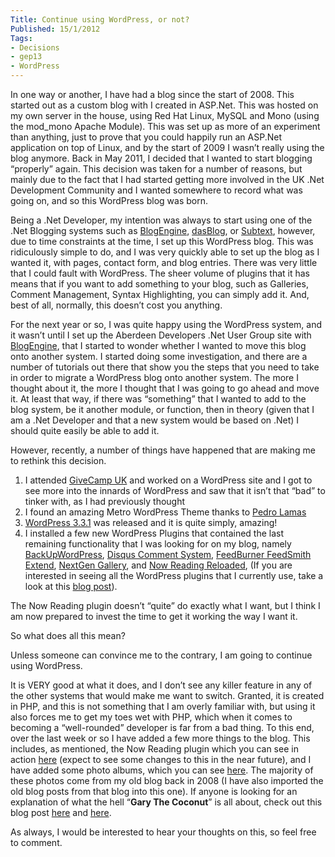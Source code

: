 ```yaml
---
Title: Continue using WordPress, or not?
Published: 15/1/2012
Tags:
- Decisions
- gep13
- WordPress
---
```


In one way or another, I have had a blog since the start of 2008. This started out as a custom blog with I created in ASP.Net. This was hosted on my own server in the house, using Red Hat Linux, MySQL and Mono (using the mod_mono Apache Module). This was set up as more of an experiment than anything, just to prove that you could happily run an ASP.Net application on top of Linux, and by the start of 2009 I wasn’t really using the blog anymore. Back in May 2011, I decided that I wanted to start blogging “properly” again. This decision was taken for a number of reasons, but mainly due to the fact that I had started getting more involved in the UK .Net Development Community and I wanted somewhere to record what was going on, and so this WordPress blog was born.

Being a .Net Developer, my intention was always to start using one of the .Net Blogging systems such as [BlogEngine](http://www.dotnetblogengine.net/), [dasBlog](http://dasblog.info/), or [Subtext](http://subtextproject.com/default.aspx?AspxAutoDetectCookieSupport=1), however, due to time constraints at the time, I set up this WordPress blog. This was ridiculously simple to do, and I was very quickly able to set up the blog as I wanted it, with pages, contact form, and blog entries. There was very little that I could fault with WordPress. The sheer volume of plugins that it has means that if you want to add something to your blog, such as Galleries, Comment Management, Syntax Highlighting, you can simply add it. And, best of all, normally, this doesn’t cost you anything.

For the next year or so, I was quite happy using the WordPress system, and it wasn’t until I set up the Aberdeen Developers .Net User Group site with [BlogEngine](http://www.dotnetblogengine.net/), that I started to wonder whether I wanted to move this blog onto another system. I started doing some investigation, and there are a number of tutorials out there that show you the steps that you need to take in order to migrate a WordPress blog onto another system. The more I thought about it, the more I thought that I was going to go ahead and move it. At least that way, if there was “something” that I wanted to add to the blog system, be it another module, or function, then in theory (given that I am a .Net Developer and that a new system would be based on .Net) I should quite easily be able to add it.

However, recently, a number of things have happened that are making me to rethink this decision.

1. I attended [GiveCamp UK](http://www.gep13.co.uk/blog/my-impressions-of-givecampuk) and worked on a WordPress site and I got to see more into the innards of WordPress and saw that it isn’t that “bad” to tinker with, as I had previously thought
1. I found an amazing Metro WordPress Theme thanks to [Pedro Lamas](http://www.pedrolamas.com/2011/12/21/metro-cimbalino-wordpress-theme/)
1. [WordPress 3.3.1](http://www.gep13.co.uk/blog/wordpress-3-3-1-released) was released and it is quite simply, amazing!
1. I installed a few new WordPress Plugins that contained the last remaining functionality that I was looking for on my blog, namely [BackUpWordPress](http://wordpress.org/extend/plugins/backupwordpress/), [Disqus Comment System](http://wordpress.org/extend/plugins/disqus-comment-system/), [FeedBurner FeedSmith Extend](http://wordpress.org/extend/plugins/feedburner-setting/), [NextGen Gallery](http://alexrabe.de/wordpress-plugins/nextgen-gallery/), and [Now Reading Reloaded](http://wordpress.org/extend/plugins/now-reading-reloaded/), (If you are interested in seeing all the WordPress plugins that I currently use, take a look at this [blog post](http://www.gep13.co.uk/blog/wordpress-plugins-used-on-blog)).
 
The Now Reading plugin doesn’t “quite” do exactly what I want, but I think I am now prepared to invest the time to get it working the way I want it.

So what does all this mean?

Unless someone can convince me to the contrary, I am going to continue using WordPress.

It is VERY good at what it does, and I don’t see any killer feature in any of the other systems that would make me want to switch. Granted, it is created in PHP, and this is not something that I am overly familiar with, but using it also forces me to get my toes wet with PHP, which when it comes to becoming a “well-rounded” developer is far from a bad thing. To this end, over the last week or so I have added a few more things to the blog. This includes, as mentioned, the Now Reading plugin which you can see in action [here](http://www.gep13.co.uk/blog/?now_reading_library=true) (expect to see some changes to this in the near future), and I have added some photo albums, which you can see [here](http://www.gep13.co.uk/blog/?page_id=581). The majority of these photos come from my old blog back in 2008 (I have also imported the old blog posts from that blog into this one). If anyone is looking for an explanation of what the hell “**Gary The Coconut**” is all about, check out this blog post [here](http://www.gep13.co.uk/blog/the-story-of-gary-the-coconut) and [here](http://www.gep13.co.uk/blog/gary-the-coconut-joins-me-in-calgary).

As always, I would be interested to hear your thoughts on this, so feel free to comment.
